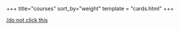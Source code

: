 +++
title="courses"
sort_by="weight"
template = "cards.html"
+++

[/do not click this](../gotem/video.md)
